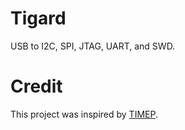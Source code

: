 # Tigard

USB to I2C, SPI, JTAG, UART, and SWD.

# Credit

This project was inspired by [TIMEP](https://github.com/Matir/timep).
